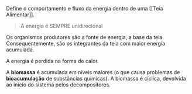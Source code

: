 Define o comportamento e fluxo da energia dentro de uma [[Teia Alimentar]].

> A energia é SEMPRE unidirecional


Os organismos produtores são a fonte de energia, a base da teia. Consequentemente, são os integrantes da teia com maior energia acumulada.

A energia é perdida na forma de calor.

A **biomassa** é acumulada em níveis maiores (o que causa problemas de **bioacumulação** de substâncias químicas).
A biomassa é cíclica, devolvida ao início do sistema pelos decompositores.

